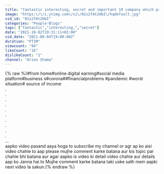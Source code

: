 ```yaml
---
title: "fantastic interesting, secret and important 10 company which provide earning in this pandemic, time"
image: "https:\/\/i.ytimg.com\/vi\/01s2fAt2HbI\/hqdefault.jpg"
vid_id: "01s2fAt2HbI"
categories: "People-Blogs"
tags: ["fantastic","interesting,","secret"]
date: "2021-10-02T19:31:11+03:00"
vid_date: "2021-06-04T19:00:00Z"
duration: "PT1M"
viewcount: "94"
likeCount: "16"
dislikeCount: "1"
channel: "Arzoo Shama"
---
```

{% raw %}#from home#online digital earning#social media platform#business s#corona##financialproblems #pandemic #worst situation# source of income<br />.<br />.<br />.<br />.<br />.<br />.<br />.<br />.<br />.<br />.<br />...<br />aapko video pasand aaya hoga to subscribe my channel or agr ap ko aisi video chahie to aap please mujhe comment karke batana aur kis topic par chahie bhi batana aur agar aapko is video ki detail video chahie aur details aap ko Janna hai to Mujhe comment karke batana taki uske sath mein aapki next video la sakun.{% endraw %}
